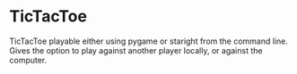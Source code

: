 # TicTacToe
TicTacToe playable either using pygame or staright from the command line. Gives the option to play against another player locally, or against the computer.
